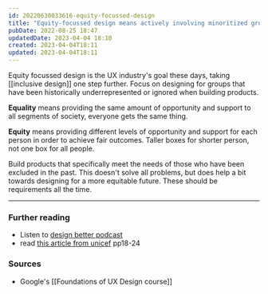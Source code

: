 ```yaml
---
id: 20220630033616-equity-focussed-design
title: "Equity-focussed design means actively involving minoritized groups in the design process"
pubDate: 2022-08-25 18:47
updatedDate: 2023-04-04 18:10
created: 2023-04-04T18:11
updated: 2023-04-04T18:11
---
```


Equity focussed design is the UX industry's goal these days, taking [[inclusive design]] one step further. Focus on designing for groups that have been historically underrepresented or ignored when building products.

**Equality** means providing the same amount of opportunity and support to all segments of society, everyone gets the same thing.

**Equity** means providing different levels of opportunity and support for each person in order to achieve fair outcomes. Taller boxes for shorter person, not one box for all people.

Build products that specifically meet the needs of those who have been excluded in the past. This doesn't solve all problems, but does help a bit towards designing for a more equitable future. These should be requirements all the time.

---

### Further reading

- Listen to [design better podcast](https://www.designbetter.co/podcast/benjamin-evans)
- read [this article from unicef](https://evalpartners.org/sites/default/files/EWP5_Equity_focused_evaluations.pdf) pp18-24

### Sources

- Google's [[Foundations of UX Design course]]
